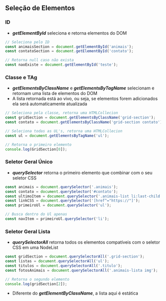 ## Seleção de Elementos
### ID
 - ***getElementById*** seleciona e retorna elementos do DOM
```javascript
// Seleciona pelo ID
const animaisSection = document.getElementById('animais');
const contatoSection = document.getElementById('contato');

// Retorna null caso não exista
const naoExiste = document.getElementById('teste');
```

### Classe e TAg
 - ***getElementsByClassName*** e ***getElementsByTagName*** selecionam e retornam
uma lista de elementos do DOM
 - A lista retornada está ao vivo, ou seja, se elementos forem adicionados
ela será automaticamente atualizada
```javascript
// Seleciona pela classe, retorna uma HTMLCollecion
const gridSection = document.getElementsByClassName('grid-section');
const contato = document.getElementsByClassName('grid-section contato');

// Seleciona todas as UL's, retorna uma HTMLCollecion
const ul = document.getElementsByTagName('ul');

// Retorna o primeiro elemento
console.log(GridSection[0]);
```

### Seletor Geral Único
 - ***querySelector*** retorna o primeiro elemento que combinar com o seu seletor CSS
```javascript
const animais = document.querySelector('.animais');
const contato = document.querySelector('#contato');
const ultimoItem = document.querySelector('.animais-list li:last-child');
const linkCSS = document.querySelector('[href^="https://"]');
const primeiroUl = document.querySelector('ul');

// Busca dentro do Ul apenas
const navItem = primeiroUl.querySelector('li');
```

### Seletor Geral Lista
 - ***querySelectorAll*** retorna todos os elementos compatíveis com o seletor
CSS em uma NodeList
```javascript
const gridSection = document.querySelectorAll('.grid-section');
const listas = document.querySelectorAll('ul');
const titulos = document.querySelectorAll('.titulo');
const fotosAnimais = document.querySelectorAll('.animais-lista img');

// Retorna o segundo elemento
console.log(gridSection[2]);
```
 - Diferente do ***getElementByClassName***, a lista aqui é estática


